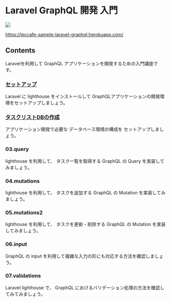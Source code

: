 # Laravel GraphQL 開発 入門

![](/images/leccafe.png)


https://leccafe-sample-laravel-graphql.herokuapp.com/

## Contents

Laravelを利用して GraphQL アプリケーションを開発するための入門講座です。

### [セットアップ](/01.setup)

Laravel に lighthouse をインストールして
GraphQLアプリケーションの開発環境をセットアップしましょう。

### [タスクリストDBの作成](/02.database)

アプリケーション開発で必要な データベース環境の構成を
セットアップしましょう。

### 03.query

lighthouse を利用して、
タスク一覧を取得する GraphQL の Query を実装してみましょう。

### 04.mutations

lighthouse を利用して、
タスクを追加する GraphQL の Mutation を実装してみましょう。

### 05.mutations2

lighthouse を利用して、
タスクを更新・削除する GraphQL の Mutation を実装してみましょう。

### 06.input

GraphQL の input を利用して複雑な入力の形にも対応する方法を確認しましょう。

### 07.validations

Laravel lighthouse で、 GraphQL におけるバリデーション処理の方法を確認してみてみましょう。

<!--
### 08.query2

テーブルと紐付かない Response
複雑なレスポンス

### 06.error_handling

### 07.testing

### 11. ミドルウェアの利用

### 11. 日付の操作

### 12.response1

テーブルと紐付かない処理

### 12.response2

Eloquent の拡張

-->




